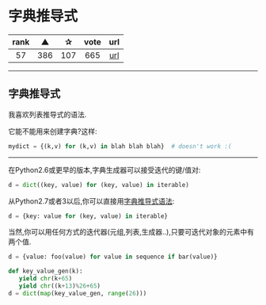 # 字典推导式

| rank | ▲ | ✰ | vote | url |
|:-:|:-:|:-:|:-:|:-:|
|  57 | 386 | 107 | 665 | [url](http://stackoverflow.com/questions/510972/getting-the-class-name-of-an-instance-in-python) |

***

## 字典推导式

我喜欢列表推导式的语法.

它能不能用来创建字典?这样:

```python
mydict = {(k,v) for (k,v) in blah blah blah}  # doesn't work :(
```

***

在Python2.6或更早的版本,字典生成器可以接受迭代的键/值对:

```python
d = dict((key, value) for (key, value) in iterable)
```

从Python2.7或者3以后,你可以直接用[字典推导式语法](http://www.python.org/dev/peps/pep-0274/):

```python
d = {key: value for (key, value) in iterable}
```

当然,你可以用任何方式的迭代器(元组,列表,生成器..),只要可迭代对象的元素中有两个值.

```python
d = {value: foo(value) for value in sequence if bar(value)}

def key_value_gen(k):
   yield chr(k+65)
   yield chr((k+13)%26+65)
d = dict(map(key_value_gen, range(26)))
```